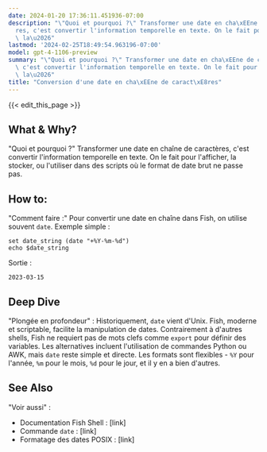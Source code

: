 ```yaml
---
date: 2024-01-20 17:36:11.451936-07:00
description: "\"Quoi et pourquoi ?\" Transformer une date en cha\xEEne de caract\xE8\
  res, c'est convertir l'information temporelle en texte. On le fait pour l'afficher,\
  \ la\u2026"
lastmod: '2024-02-25T18:49:54.963196-07:00'
model: gpt-4-1106-preview
summary: "\"Quoi et pourquoi ?\" Transformer une date en cha\xEEne de caract\xE8res,\
  \ c'est convertir l'information temporelle en texte. On le fait pour l'afficher,\
  \ la\u2026"
title: "Conversion d'une date en cha\xEEne de caract\xE8res"
---
```


{{< edit_this_page >}}

## What & Why?
"Quoi et pourquoi ?" Transformer une date en chaîne de caractères, c'est convertir l'information temporelle en texte. On le fait pour l'afficher, la stocker, ou l'utiliser dans des scripts où le format de date brut ne passe pas.

## How to:
"Comment faire :" Pour convertir une date en chaîne dans Fish, on utilise souvent `date`. Exemple simple :

```Fish Shell
set date_string (date "+%Y-%m-%d")
echo $date_string
```

Sortie :
```
2023-03-15
```

## Deep Dive
"Plongée en profondeur" : Historiquement, `date` vient d'Unix. Fish, moderne et scriptable, facilite la manipulation de dates. Contrairement à d'autres shells, Fish ne requiert pas de mots clefs comme `export` pour définir des variables. Les alternatives incluent l'utilisation de commandes Python ou AWK, mais `date` reste simple et directe. Les formats sont flexibles - `%Y` pour l'année, `%m` pour le mois, `%d` pour le jour, et il y en a bien d'autres.

## See Also
"Voir aussi" :
- Documentation Fish Shell : [link]
- Commande `date` : [link]
- Formatage des dates POSIX : [link]
